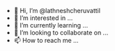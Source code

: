 - 👋 Hi, I’m @lathneshcheruvattil
- 👀 I’m interested in ...
- 🌱 I’m currently learning ...
- 💞️ I’m looking to collaborate on ...
- 📫 How to reach me ...

<!---
lathneshcheruvattil/lathneshcheruvattil is a ✨ special ✨ repository because its `README.md` (this file) appears on your GitHub profile.
You can click the Preview link to take a look at your changes.
--->
